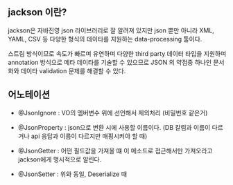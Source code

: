 ##  jackson 이란?

jackson은 자바진영 json 라이브러리로 잘 알려져 있지만 json 뿐만 아니라 XML, YAML, CSV 등 다양한 형식의 데이타를 지원하는 data-processing 툴이다.

스트림 방식이므로 속도가 빠르며 유연하며 다양한 third party 데이터 타입을 지원하며 annotation 방식으로 메타 데이타를 기술할 수 있으므로 JSON 의 약점중 하나인 문서화와 데이타 validation 문제를 해결할 수 있다.





##  어노테이션

- @JsonIgnore : VO의 멤버변수 위에 선언해서 제외처리 (비밀번호 같은거)

- @JsonProperty : json으로 변환 시에 사용할 이름이다. (DB 칼럼과 이름이 다르거나 api 응답과 이름이 다르지만 매핑시켜야 할 때)

- @JsonGetter : 어떤 필드값을 가져올 떄 이 메소드로 접근해서만 가져오라고 jackson에게 명시적으로 알린다.

- @JsonSetter : 위와 동일, Deserialize 때


